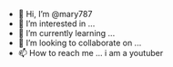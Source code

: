 - 👋 Hi, I’m @mary787
- 👀 I’m interested in ...
- 🌱 I’m currently learning ...
- 💞️ I’m looking to collaborate on ...
- 📫 How to reach me ...
i am a youtuber

<!---
mary787/mary787 is a ✨ special ✨ repository because its `README.md` (this file) appears on your GitHub profile.

You can click the Preview link to take a look at your changes.
--->
